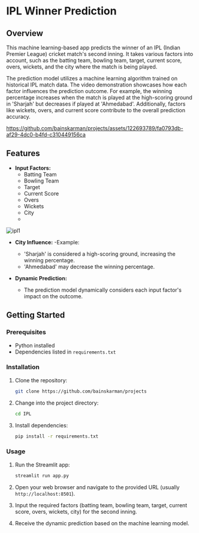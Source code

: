 # IPL Winner Prediction


## Overview

This machine learning-based app predicts the winner of an IPL (Indian Premier League) cricket match's second inning. It takes various factors into account, such as the batting team, bowling team, target, current score, overs, wickets, and the city where the match is being played.

The prediction model utilizes a machine learning algorithm trained on historical IPL match data. The video demonstration showcases how each factor influences the prediction outcome. For example, the winning percentage increases when the match is played at the high-scoring ground in 'Sharjah' but decreases if played at 'Ahmedabad'. Additionally, factors like wickets, overs, and current score contribute to the overall prediction accuracy.

https://github.com/bainskarman/projects/assets/122693789/fa0793db-af29-4dc0-b4fd-c310449156ca

## Features

- **Input Factors:**
  - Batting Team
  - Bowling Team
  - Target
  - Current Score
  - Overs
  - Wickets
  - City
  - 
![ipl1](https://github.com/bainskarman/projects/assets/122693789/eb2abe91-73d3-46d7-b183-48504ef42633)

- **City Influence:**
  -Example:
  - 'Sharjah' is considered a high-scoring ground, increasing the winning percentage.
  - 'Ahmedabad' may decrease the winning percentage.

- **Dynamic Prediction:**
  - The prediction model dynamically considers each input factor's impact on the outcome.

## Getting Started

### Prerequisites

- Python installed
- Dependencies listed in `requirements.txt`

### Installation

1. Clone the repository:

    ```bash
    git clone https://github.com/bainskarman/projects
    ```

2. Change into the project directory:

    ```bash
    cd IPL
    ```

3. Install dependencies:

    ```bash
    pip install -r requirements.txt
    ```

### Usage

1. Run the Streamlit app:

    ```bash
    streamlit run app.py
    ```

2. Open your web browser and navigate to the provided URL (usually `http://localhost:8501`).

3. Input the required factors (batting team, bowling team, target, current score, overs, wickets, city) for the second inning.

4. Receive the dynamic prediction based on the machine learning model.

